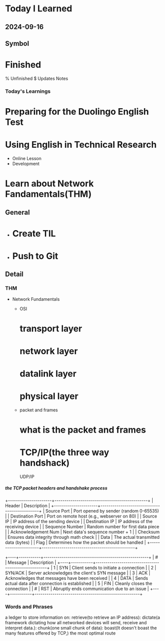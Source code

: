 # Today I Learned

## 2024-09-16

## Symbol
# Finished
% Unfinished
$ Updates Notes


### Today's Learnings
   # Preparing for the Duolingo English Test
   # Using English in Technical Research

  - Online Lesson
  - Development
   # Learn about Network Fandamentals(THM)

## General
  - # Create TIL
  - # Push to Git

## Detail

### THM
- Network Fundamentals
  - OSI
    # transport layer
    # network layer
    # datalink layer
    # physical layer

  - packet and frames
    # what is the packet and frames
    # TCP/IP(the three way handshack)
    UDP/IP


##### the TCP packet headers and handshake process

+----------------------+-----------------------------------------------+
| Header               | Description                                   |
+----------------------+-----------------------------------------------+
| Source Port          | Port opened by sender (random 0-65535)        |
| Destination Port     | Port on remote host (e.g., webserver on 80)   |
| Source IP            | IP address of the sending device              |
| Destination IP       | IP address of the receiving device            |
| Sequence Number      | Random number for first data piece            |
| Acknowledgement Num  | Next data's sequence number + 1               |
| Checksum             | Ensures data integrity through math check     |
| Data                 | The actual transmitted data (bytes)           |
| Flag                 | Determines how the packet should be handled   |
+----------------------+-----------------------------------------------+

+----+-----------+-----------------------------------------------------+
| #  | Message   | Description                                         |
+----+-----------+-----------------------------------------------------+
| 1  | SYN       | Client sends to initiate a connection               |
| 2  | SYN/ACK   | Server acknowledges the client's SYN message        |
| 3  | ACK       | Acknowledges that messages have been received       |
| 4  | DATA      | Sends actual data after connection is established   |
| 5  | FIN       | Cleanly closes the connection                       |
| #  | RST       | Abruptly ends communication due to an issue         |
+----+-----------+-----------------------------------------------------+



### Words and Phrases
a ledger to store information on:
retrieve(to retrieve an IP address):
dictate(a framework dictating how all networked devices will send, receive and interpret data.):
chunk(one small chunk of data):
boast(It doesn't boast the many features offered by TCP,)
the most optimal route
